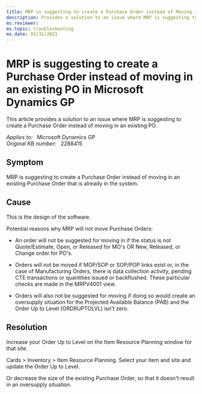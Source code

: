 ```yaml
---
title: MRP is suggesting to create a Purchase Order instead of Moving in an existing PO
description: Provides a solution to an issue where MRP is suggesting to create a Purchase Order instead of moving in an existing PO.
ms.reviewer:
ms.topic: troubleshooting
ms.date: 03/31/2021
---
```

# MRP is suggesting to create a Purchase Order instead of moving in an existing PO in Microsoft Dynamics GP

This article provides a solution to an issue where MRP is suggesting to create a Purchase Order instead of moving in an existing PO.

_Applies to:_ &nbsp; Microsoft Dynamics GP  
_Original KB number:_ &nbsp; 2288415

## Symptom

MRP is suggesting to create a Purchase Order instead of moving in an existing Purchase Order that is already in the system.

## Cause

This is the design of the software.

Potential reasons why MRP will not move Purchase Orders:

- An order will not be suggested for moving in if the status is not Quote/Estimate, Open, or Released for MO's OR New, Released, or Change order for PO's.

- Orders will not be moved if MOP/SOP or SOP/POP links exist or, in the case of Manufacturing Orders, there is data collection activity, pending CTE transactions or quantities issued or backflushed. These particular checks are made in the MRPV4001 view.

- Orders will also not be suggested for moving if doing so would create an oversupply situation for the Projected Available Balance (PAB) and the Order Up to Level (ORDRUPTOLVL) isn't zero.

## Resolution

Increase your Order Up to Level on the Item Resource Planning window for that site.

Cards > Inventory > Item Resource Planning. Select your item and site and update the Order Up to Level.

Or decrease the size of the existing Purchase Order, so that it doesn't result in an oversupply situation.
